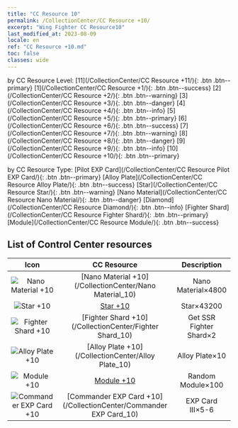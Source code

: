 ```yaml
---
title: "CC Resource 10"
permalink: /CollectionCenter/CC Resource +10/
excerpt: "Wing Fighter CC Resource10"
last_modified_at: 2023-08-09
locale: en
ref: "CC Resource +10.md"
toc: false
classes: wide
---
```


  by CC Resource Level:  [11](/CollectionCenter/CC Resource +11/){: .btn .btn--primary}   [1](/CollectionCenter/CC Resource +1/){: .btn .btn--success}   [2](/CollectionCenter/CC Resource +2/){: .btn .btn--warning}   [3](/CollectionCenter/CC Resource +3/){: .btn .btn--danger}   [4](/CollectionCenter/CC Resource +4/){: .btn .btn--info}   [5](/CollectionCenter/CC Resource +5/){: .btn .btn--primary}   [6](/CollectionCenter/CC Resource +6/){: .btn .btn--success}   [7](/CollectionCenter/CC Resource +7/){: .btn .btn--warning}   [8](/CollectionCenter/CC Resource +8/){: .btn .btn--danger}   [9](/CollectionCenter/CC Resource +9/){: .btn .btn--info}   [10](/CollectionCenter/CC Resource +10/){: .btn .btn--primary} 

  by CC Resource Type:  [Pilot EXP Card](/CollectionCenter/CC Resource Pilot EXP Card/){: .btn .btn--primary}   [Alloy Plate](/CollectionCenter/CC Resource Alloy Plate/){: .btn .btn--success}   [Star](/CollectionCenter/CC Resource Star/){: .btn .btn--warning}   [Nano Material](/CollectionCenter/CC Resource Nano Material/){: .btn .btn--danger}   [Diamond](/CollectionCenter/CC Resource Diamond/){: .btn .btn--info}   [Fighter Shard](/CollectionCenter/CC Resource Fighter Shard/){: .btn .btn--primary}   [Module](/CollectionCenter/CC Resource Module/){: .btn .btn--success} 

## List of Control Center resources

  |   Icon |      CC Resource        |   Description   |
  |:------:|:---------------:|:---------------:|
  | ![Nano Material +10](/images/cc/CC_Nano_Material_6_p.png) | [Nano Material +10](/CollectionCenter/Nano Material_10) | Nano Material×4800 |
  | ![Star +10](/images/cc/CC_Star_6_p.png) | [Star +10](/CollectionCenter/Star_10) | Star×43200 |
  | ![Fighter Shard +10](/images/cc/CC_Fighter_Shard_6_p.png) | [Fighter Shard +10](/CollectionCenter/Fighter Shard_10) | Get SSR Fighter Shard×2 |
  | ![Alloy Plate +10](/images/cc/CC_Alloy_Plate_6_p.png) | [Alloy Plate +10](/CollectionCenter/Alloy Plate_10) | Alloy Plate×10 |
  | ![Module +10](/images/cc/CC_Module_6_p.png) | [Module +10](/CollectionCenter/Module_10) | Random Module×100 |
  | ![Commander EXP Card +10](/images/cc/CC_Pilot_EXP_Card_6_p.png) | [Commander EXP Card +10](/CollectionCenter/Commander EXP Card_10) | EXP Card III×5-6 |
